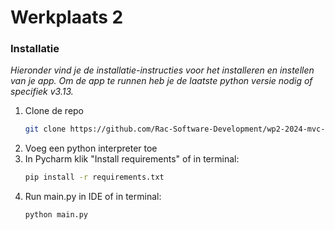 # Werkplaats 2



### Installatie

_Hieronder vind je de installatie-instructies voor het installeren en instellen van je app.
Om de app te runnen heb je de laatste python versie nodig of specifiek v3.13._

1. Clone de repo
   ```sh
   git clone https://github.com/Rac-Software-Development/wp2-2024-mvc-1c1-de-samengestelden.git
   ```
2. Voeg een python interpreter toe 
3. In Pycharm klik "Install requirements" of in terminal:
   ```sh
   pip install -r requirements.txt
   ```
5. Run main.py in IDE of in terminal:
   ```sh
   python main.py
   ```
